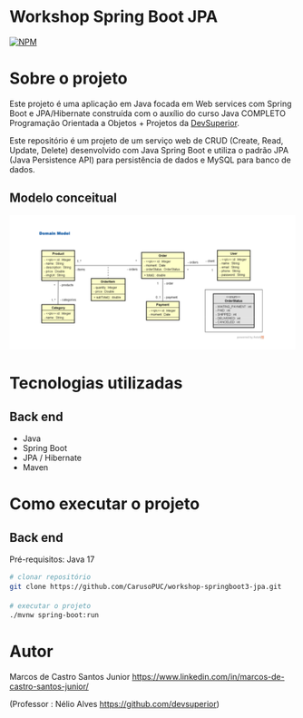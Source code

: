# Workshop Spring Boot JPA
[![NPM](https://img.shields.io/npm/l/react)](https://github.com/CarusoPUC/worshop-springboot3-jpa/blob/main/LICENSE) 

# Sobre o projeto

Este projeto é uma aplicação em Java focada em Web services com Spring Boot e JPA/Hibernate construída com o auxílio do curso Java COMPLETO Programação Orientada a Objetos + Projetos da [DevSuperior](https://devsuperior.com.br/).

Este repositório é um projeto de um serviço web de CRUD (Create, Read, Update, Delete) desenvolvido com Java Spring Boot e utiliza o padrão JPA (Java Persistence API) para persistência de dados e MySQL para banco de dados.

## Modelo conceitual
![Modelo Conceitual](https://github.com/CarusoPUC/assets/blob/main/assets/conceitual.png)

# Tecnologias utilizadas
## Back end
- Java
- Spring Boot
- JPA / Hibernate
- Maven

# Como executar o projeto

## Back end
Pré-requisitos: Java 17

```bash
# clonar repositório
git clone https://github.com/CarusoPUC/workshop-springboot3-jpa.git

# executar o projeto
./mvnw spring-boot:run
```

# Autor

Marcos de Castro Santos Junior
https://www.linkedin.com/in/marcos-de-castro-santos-junior/

(Professor : Nélio Alves https://github.com/devsuperior)
